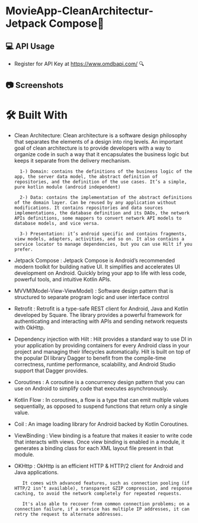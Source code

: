 
# MovieApp-CleanArchitectur-Jetpack Compose📱 

## 💻 API Usage

* Register for API Key at https://www.omdbapi.com/ 🔍

## 📷 Screenshots


# 🛠 Built With 

* Clean Architecture:  Clean architecture is a software design philosophy that separates the elements of a design into ring levels. An important goal of clean architecture is to provide developers with a way to organize code in such a way that it encapsulates the business logic but keeps it separate from the delivery mechanism. 

        1-) Domain: contains the definitions of the business logic of the app, the server data model, the abstract definition of repositories, and the definition of the use cases. It’s a simple, pure kotlin module (android independent)

        2-) Data: contains the implementation of the abstract definitions of the domain layer. Can be reused by any application without modifications. It contains repositories and data sources implementations, the database definition and its DAOs, the network APIs definitions, some mappers to convert network API models to database models, and vice versa.

        3-) Presentation: it’s android specific and contains fragments, view models, adapters, activities, and so on. It also contains a service locator to manage dependencies, but you can use Hilt if you prefer.

* Jetpack Compose : Jetpack Compose is Android’s recommended modern toolkit for building native UI. It simplifies and accelerates UI development on Android. Quickly bring your app to life with less code, powerful tools, and intuitive Kotlin APIs.

* MVVM(Model-View-ViewModel) : Software design pattern that is structured to separate program logic and user interface control

* Retrofit : Retrofit is a type-safe REST client for Android, Java and Kotlin developed by Square. The library provides a powerful framework for authenticating and interacting with APIs and sending network requests with OkHttp.

* Dependency injection with Hilt : Hilt provides a standard way to use DI in your application by providing containers for every Android class in your project and managing their lifecycles automatically. Hilt is built on top of the popular DI library Dagger to benefit from the compile-time correctness, runtime performance, scalability, and Android Studio support that Dagger provides.

* Coroutines : A coroutine is a concurrency design pattern that you can use on Android to simplify code that executes asynchronously.

* Kotlin Flow : In coroutines, a flow is a type that can emit multiple values sequentially, as opposed to suspend functions that return only a single value. 

* Coil : An image loading library for Android backed by Kotlin Coroutines. 

* ViewBinding : View binding is a feature that makes it easier to write code that interacts with views. Once view binding is enabled in a module, it generates a binding class for each XML layout file present in that module. 

* OKHttp : OkHttp is an efficient HTTP & HTTP/2 client for Android and Java applications.

         It comes with advanced features, such as connection pooling (if HTTP/2 isn’t available), transparent GZIP compression, and response caching, to avoid the network completely for repeated requests.

         It's also able to recover from common connection problems; on a connection failure, if a service has multiple IP addresses, it can retry the request to alternate addresses.




